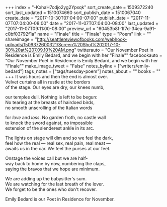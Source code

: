 +++
index = "-KxhaH7cdjo2yg2Ypxqk"
sort_create_date = 1509372240
sort_last_updated = 1510074660
sort_publish_date = 1510067040
create_date = "2017-10-30T07:04:00-07:00"
publish_date = "2017-11-07T07:04:00-08:00"
date = "2017-11-07T07:04:00-08:00"
last_updated = "2017-11-07T09:11:00-08:00"
preview_url = "60453b8f-1f7d-34ea-9a91-c0bf03792f1a"
name = "Finale"
title = "Finale"
type = "Poem"
link = ""
shareimage = "http://seattlereviewofbooks.com/webhook-uploads/1509372600321/Screen%20Shot%202017-10-30%20at%207.09.10%20AM.png"
twitterauto = "Our November Poet in Residence is Emily Bedard, and we begin with her \"Finale\""
facebookauto = "Our November Poet in Residence is Emily Bedard, and we begin with her \"Finale\""
make_image_tweet = "False"
notes_byline = ["writers/emily-bedard"]
tags_notes = ["tags/tuesday-poem"]
notes_about = ""
books = ""
+++
It was hours and then the end is almost over.<br>
Velvet curtains all in rustle at the borders<br>
of the stage. Our eyes are dry, our knees numb,

our temples dull. Nothing is left to be begun:<br>
No tearing at the breasts of hairdoed birds,<br>
no smooth unscrolling of the Italian words

for _love_ and _loss_. No garden froth, no castle wall<br>
to knock the sword against, no impossible<br>
extension of the slenderest ankle in its arc.

The lights on stage will dim and so we feel the dark, <br>
feel how the real &mdash; real sex, real pain, real meat &mdash;<br>
awaits us in the car. We feel the purses at our feet.

Onstage the voices call but we are half-<br>
way back to home by now, numbering the claps,<br>
saying the bravos that we hope are minimum.

We are adding up the babysitter's sum.<br>
We are watching for the last breath of the lover.<br>
We forget to be the ones who don't recover.

<p class="poem-footer">Emily Bedard is our Poet in Residence for November.</p>